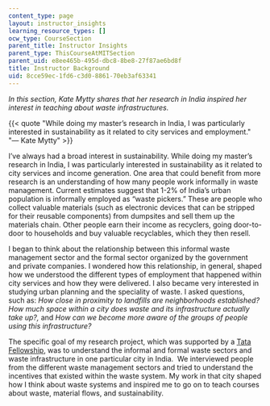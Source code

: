 ```yaml
---
content_type: page
layout: instructor_insights
learning_resource_types: []
ocw_type: CourseSection
parent_title: Instructor Insights
parent_type: ThisCourseAtMITSection
parent_uid: e8ee465b-495d-dbc8-8be8-27f87ae6bd8f
title: Instructor Background
uid: 8cce59ec-1fd6-c3d0-8861-70eb3af63341
---
```


_In this section, Kate Mytty shares that her research in India inspired her interest in teaching about waste infrastructures._

{{< quote "While doing my master’s research in India, I was particularly interested in sustainability as it related to city services and employment." "— Kate Mytty" >}}

I’ve always had a broad interest in sustainability. While doing my master’s research in India, I was particularly interested in sustainability as it related to city services and income generation. One area that could benefit from more research is an understanding of how many people work informally in waste management. Current estimates suggest that 1-2% of India’s urban population is informally employed as “waste pickers.” These are people who collect valuable materials (such as electronic devices that can be stripped for their reusable components) from dumpsites and sell them up the materials chain. Other people earn their income as recyclers, going door-to-door to households and buy valuable recyclables, which they then resell.

I began to think about the relationship between this informal waste management sector and the formal sector organized by the government and private companies. I wondered how this relationship, in general, shaped how we understood the different types of employment that happened within city services and how they were delivered. I also became very interested in studying urban planning and the speciality of waste. I asked questions, such as: _How close in proximity to landfills are neighborhoods established? How much space within a city does waste and its infrastructure actually take up?,_ and _How can we become more aware of the groups of people using this infrastructure?_

The specific goal of my research project, which was supported by a [Tata Fellowship](http://tatacenter.mit.edu/programs/), was to understand the informal and formal waste sectors and waste infrastructure in one particular city in India.  We interviewed people from the different waste management sectors and tried to understand the incentives that existed within the waste system. My work in that city shaped how I think about waste systems and inspired me to go on to teach courses about waste, material flows, and sustainability.